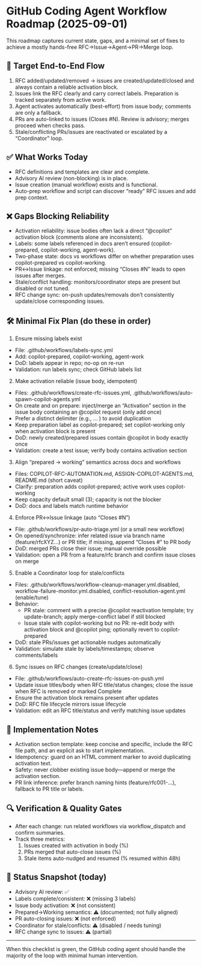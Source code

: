 # GitHub Coding Agent Workflow Roadmap (2025-09-01)

This roadmap captures current state, gaps, and a minimal set of fixes to achieve a mostly hands-free RFC→Issue→Agent→PR→Merge loop.

## 🎯 Target End-to-End Flow

1) RFC added/updated/removed → issues are created/updated/closed and always contain a reliable activation block.
2) Issues link the RFC clearly and carry correct labels. Preparation is tracked separately from active work.
3) Agent activates automatically (best-effort) from issue body; comments are only a fallback.
4) PRs are auto-linked to issues (Closes #N). Review is advisory; merges proceed when checks pass.
5) Stale/conflicting PRs/issues are reactivated or escalated by a “Coordinator” loop.

## ✅ What Works Today

- RFC definitions and templates are clear and complete.
- Advisory AI review (non-blocking) is in place.
- Issue creation (manual workflow) exists and is functional.
- Auto-prep workflow and script can discover “ready” RFC issues and add prep context.

## ❌ Gaps Blocking Reliability

- Activation reliability: issue bodies often lack a direct “@copilot” activation block (comments alone are inconsistent).
- Labels: some labels referenced in docs aren’t ensured (copilot-prepared, copilot-working, agent-work).
- Two-phase state: docs vs workflows differ on whether preparation uses copilot-prepared vs copilot-working.
- PR↔Issue linkage: not enforced; missing “Closes #N” leads to open issues after merges.
- Stale/conflict handling: monitors/coordinator steps are present but disabled or not tuned.
- RFC change sync: on-push updates/removals don’t consistently update/close corresponding issues.

## 🛠️ Minimal Fix Plan (do these in order)

1) Ensure missing labels exist
- File: .github/workflows/labels-sync.yml
- Add: copilot-prepared, copilot-working, agent-work
- DoD: labels appear in repo; no-op on re-run
- Validation: run labels sync; check GitHub labels list

2) Make activation reliable (issue body, idempotent)
- Files: .github/workflows/create-rfc-issues.yml, .github/workflows/auto-spawn-copilot-agents.yml
- On create and on prepare: inject/merge an “Activation” section in the issue body containing an @copilot request (only add once)
- Prefer a distinct delimiter (e.g., <!-- copilot-activation:start --> … <!-- copilot-activation:end -->) to avoid duplication
- Keep preparation label as copilot-prepared; set copilot-working only when activation block is present
- DoD: newly created/prepared issues contain @copilot in body exactly once
- Validation: create a test issue; verify body contains activation section

3) Align “prepared → working” semantics across docs and workflows
- Files: COPILOT-RFC-AUTOMATION.md, ASSIGN-COPILOT-AGENTS.md, README.md (short caveat)
- Clarify: preparation adds copilot-prepared; active work uses copilot-working
- Keep capacity default small (3); capacity is not the blocker
- DoD: docs and labels match runtime behavior

4) Enforce PR↔Issue linkage (auto “Closes #N”)
- File: .github/workflows/pr-auto-triage.yml (or a small new workflow)
- On opened/synchronize: infer related issue via branch name (feature/rfcXYZ…) or PR title; if missing, append “Closes #<issue>” to PR body
- DoD: merged PRs close their issue; manual override possible
- Validation: open a PR from a feature/rfc branch and confirm issue closes on merge

5) Enable a Coordinator loop for stale/conflicts
- Files: .github/workflows/workflow-cleanup-manager.yml.disabled, workflow-failure-monitor.yml.disabled, conflict-resolution-agent.yml (enable/tune)
- Behavior:
  - PR stale: comment with a precise @copilot reactivation template; try update-branch; apply merge-conflict label if still blocked
  - Issue stale with copilot-working but no PR: re-edit body with activation block and @copilot ping; optionally revert to copilot-prepared
- DoD: stale PRs/issues get actionable nudges automatically
- Validation: simulate stale by labels/timestamps; observe comments/labels

6) Sync issues on RFC changes (create/update/close)
- File: .github/workflows/auto-create-rfc-issues-on-push.yml
- Update issue titles/body when RFC title/status changes; close the issue when RFC is removed or marked Complete
- Ensure the activation block remains present after updates
- DoD: RFC file lifecycle mirrors issue lifecycle
- Validation: edit an RFC title/status and verify matching issue updates

## 📌 Implementation Notes

- Activation section template: keep concise and specific, include the RFC file path, and an explicit ask to start implementation.
- Idempotency: guard on an HTML comment marker to avoid duplicating activation text.
- Safety: never clobber existing issue body—append or merge the activation section.
- PR link inference: prefer branch naming hints (feature/rfc001-…), fallback to PR title or labels.

## 🔍 Verification & Quality Gates

- After each change: run related workflows via workflow_dispatch and confirm summaries.
- Track three metrics:
  1) Issues created with activation in body (%)
  2) PRs merged that auto-close issues (%)
  3) Stale items auto-nudged and resumed (% resumed within 48h)

## 🧭 Status Snapshot (today)

- Advisory AI review: ✅
- Labels complete/consistent: ❌ (missing 3 labels)
- Issue body activation: ❌ (not consistent)
- Prepared→Working semantics: ⚠️ (documented; not fully aligned)
- PR auto-closing issues: ❌ (not enforced)
- Coordinator for stale/conflicts: ⚠️ (disabled / needs tuning)
- RFC change sync to issues: ⚠️ (partial)

---

When this checklist is green, the GitHub coding agent should handle the majority of the loop with minimal human intervention.
